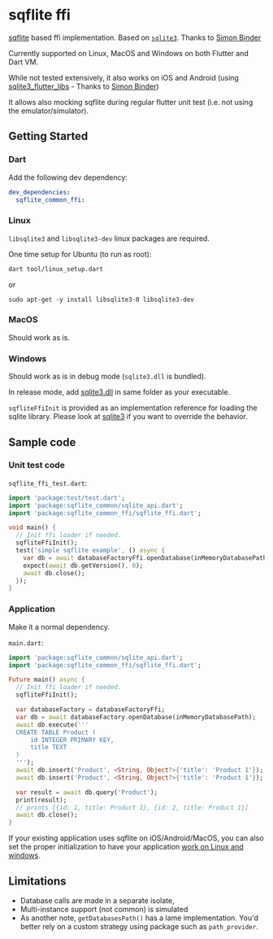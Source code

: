 # sqflite ffi

[sqflite](https://pub.dev/packages/sqflite) based ffi implementation. Based on [`sqlite3`](https://pub.dev/packages/sqlite3). Thanks to [Simon Binder](https://github.com/simolus3)

Currently supported on Linux, MacOS and Windows on both Flutter and Dart VM.

While not tested extensively, it also
works on iOS and Android (using [sqlite3_flutter_libs](https://pub.dev/packages/sqlite3_flutter_libs) - Thanks to [Simon Binder](https://github.com/simolus3))

It allows also mocking sqflite during regular flutter unit test (i.e. not using the emulator/simulator).

## Getting Started

### Dart

Add the following dev dependency:

```yaml
dev_dependencies:
  sqflite_common_ffi:
```

### Linux

`libsqlite3` and `libsqlite3-dev` linux packages are required.

One time setup for Ubuntu (to run as root):

```bash
dart tool/linux_setup.dart
```

or

```
sudo apt-get -y install libsqlite3-0 libsqlite3-dev
```

### MacOS

Should work as is.

### Windows

Should work as is in debug mode (`sqlite3.dll` is bundled).

In release mode, add [sqlite3.dll](https://github.com/tekartik/sqflite/raw/master/sqflite_common_ffi/lib/src/windows/sqlite3.dll) in same folder as your executable.

`sqfliteFfiInit` is provided as an implementation reference for loading the sqlite library. Please look at [sqlite3](https://pub.dev/packages/sqlite3)
if you want to override the behavior.

## Sample code

### Unit test code

`sqflite_ffi_test.dart`:

```dart
import 'package:test/test.dart';
import 'package:sqflite_common/sqlite_api.dart';
import 'package:sqflite_common_ffi/sqflite_ffi.dart';

void main() {
  // Init ffi loader if needed.
  sqfliteFfiInit();
  test('simple sqflite example', () async {
    var db = await databaseFactoryFfi.openDatabase(inMemoryDatabasePath);
    expect(await db.getVersion(), 0);
    await db.close();
  });
}
```

### Application

Make it a normal dependency.

`main.dart`:
```dart
import 'package:sqflite_common/sqlite_api.dart';
import 'package:sqflite_common_ffi/sqflite_ffi.dart';

Future main() async {
  // Init ffi loader if needed.
  sqfliteFfiInit();

  var databaseFactory = databaseFactoryFfi;
  var db = await databaseFactory.openDatabase(inMemoryDatabasePath);
  await db.execute('''
  CREATE TABLE Product (
      id INTEGER PRIMARY KEY,
      title TEXT
  )
  ''');
  await db.insert('Product', <String, Object?>{'title': 'Product 1'});
  await db.insert('Product', <String, Object?>{'title': 'Product 1'});

  var result = await db.query('Product');
  print(result);
  // prints [{id: 1, title: Product 1}, {id: 2, title: Product 1}]
  await db.close();
}
```

If your existing application uses sqflite on iOS/Android/MacOS, you can also set the proper initialization to have
your application [work on Linux and windows](https://github.com/tekartik/sqflite/blob/master/sqflite_common_ffi/doc/using_ffi_instead_of_sqflite.md).

## Limitations

* Database calls are made in a separate isolate,
* Multi-instance support (not common) is simulated
* As another note, `getDatabasesPath()` has a lame implementation. You'd better rely on a custom strategy using
  package such as `path_provider`.
